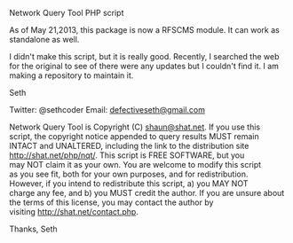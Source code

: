 Network Query Tool PHP script

As of May 21,2013, this package is now a RFSCMS module. It can work as standalone as well.

I didn't make this script, but it is really good.
Recently, I searched the web for the original to see of there were any updates but I couldn't find it.
I am making a repository to maintain it.

Seth

Twitter: @sethcoder
Email: defectiveseth@gmail.com


Network Query Tool is Copyright (C) shaun@shat.net. If you use this  
 script, the copyright notice appended to query results MUST remain  
 INTACT and UNALTERED, including the link to the distribution site    
 <http://shat.net/php/nqt/>. This script is FREE SOFTWARE, but you    
 may NOT claim it as your own. You are welcome to modify this script  
 as you see fit, both for your own purposes, and for redistribution.  
 However, if you intend to redistribute this script, a) you MAY NOT   
 charge any fee, and b) you MUST credit the author. If you are unsure 
 about the terms of this license, you may contact the author by       
 visiting <http://shat.net/contact.php>.                              

Thanks,
Seth

